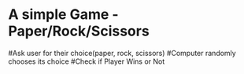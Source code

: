 # A simple Game - Paper/Rock/Scissors 

#Ask user for their choice(paper, rock, scissors)
#Computer randomly chooses its choice
#Check if Player Wins or Not
